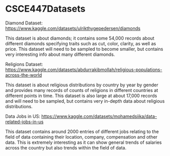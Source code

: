 # CSCE447Datasets

Diamond Dataset: https://www.kaggle.com/datasets/ulrikthygepedersen/diamonds

This dataset is about diamonds; it contains some 54,000 records about different diamonds specifying traits such as cut, color, clarity, as well as price.  This dataset will need to be sampled to become smaller, but contains very interesting info about many different diamonds.

Religions Dataset: https://www.kaggle.com/datasets/abdurrakibmollah/religious-populations-across-the-world

This dataset is about religious distributions by country by year by gender and provides many records of counts of religions in different countries at different points in time.  This dataset is also large at about 17,000 records and will need to be sampled, but contains very in-depth data about religious distributions.

Data Jobs in US: https://www.kaggle.com/datasets/mohamedsiika/data-related-jobs-in-us

This dataset contains around 2000 entries of different jobs relating to the field of data containing their location, company, compensation and other data.  This is extremely interesting as it can show general trends of salaries across the country but also trends within the field of data.
